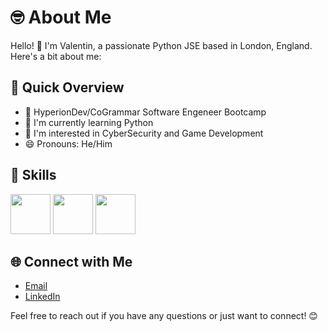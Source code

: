 # 🤓 About Me

Hello! 👋 I'm Valentin, a passionate Python JSE based in London, England. Here's a bit about me:

## 🚀 Quick Overview

- 💼 HyperionDev/CoGrammar Software Engeneer Bootcamp
- 🌱 I'm currently learning Python 
- 🤔 I'm interested in CyberSecurity and Game Development
- 😄 Pronouns: He/Him

## 🔧 Skills


<img height="64px" src="https://cdn.svgporn.com/logos/html-5.svg">  <img height="64px" src="https://cdn.svgporn.com/logos/css-3.svg">  <img height="64px" src="https://cdn4.iconfinder.com/data/icons/logos-and-brands/512/267_Python_logo-128.png">

## 🌐 Connect with Me

- [Email](kvalentin95@gmail.com)  
- [LinkedIn](https://www.linkedin.com/in/valentin-kalanyos-00a245199/)

Feel free to reach out if you have any questions or just want to connect! 😊
